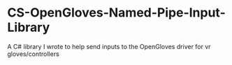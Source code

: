 # CS-OpenGloves-Named-Pipe-Input-Library
A C# library I wrote to help send inputs to the OpenGloves driver for vr gloves/controllers
